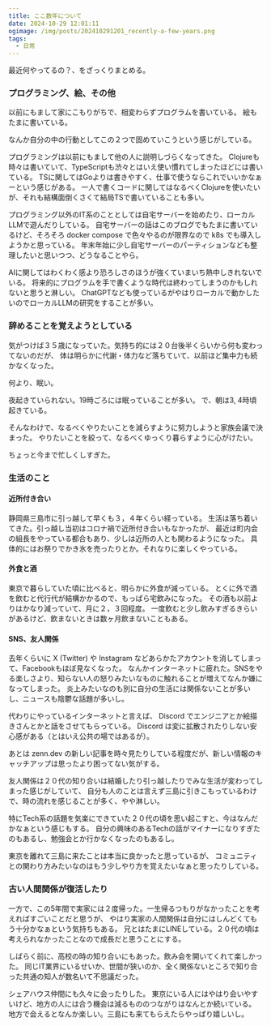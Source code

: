 ```yaml
---
title: ここ数年について
date: 2024-10-29 12:01:11
ogimage: /img/posts/202410291201_recently-a-few-years.png
tags:
  - 日常
---
```


最近何やってるの？、をざっくりまとめる。

### プログラミング、絵、その他

以前にもまして家にこもりがちで、相変わらずプログラムを書いている。
絵もたまに書いている。

なんか自分の中の行動としてこの２つで固めていこうという感じがしている。

プログラミングは以前にもまして他の人に説明しづらくなってきた。
Clojureも時々は書いていて、TypeScriptも渋々とはいえ使い慣れてしまったほどには書いている。
TSに関してはGoよりは書きやすく、仕事で使うならこれでいいかなぁーという感じがある。
一人で書くコードに関してはなるべくClojureを使いたいが、それも結構面倒くさくて結局TSで書いていることも多い。

プログラミング以外のIT系のこととしては自宅サーバーを始めたり、ローカルLLMで遊んだりしている。
自宅サーバーの話はこのブログでもたまに書いているけど、そろそろ docker compose で色々やるのが限界なので
k8s でも導入しようかと思っている。
年末年始に少し自宅サーバーのパーティションなども整理したいと思いつつ、どうなることやら。

AIに関してはわくわく感より恐ろしさのほうが強くていまいち熱中しきれないでいる。
将来的にプログラムを手で書くような時代は終わってしまうのかもしれないと思うと淋しい。
ChatGPTなども使っているがやはりローカルで動かしたいのでローカルLLMの研究をすることが多い。

### 辞めることを覚えようとしている

気がつけば３５歳になっていた。気持ち的には２０台後半くらいから何も変わってないのだが、
体は明らかに代謝・体力など落ちていて、以前ほど集中力も続かなくなった。

何より、眠い。

夜起きていられない。19時ごろには眠っていることが多い。
で、朝は3, 4時頃起きている。

そんなわけで、なるべくやりたいことを減らすように努力しようと家族会議で決まった。
やりたいことを絞って、なるべくゆっくり暮らすように心がけたい。

ちょっと今まで忙しくしすぎた。

### 生活のこと

#### 近所付き合い

静岡県三島市に引っ越して早くも３，４年くらい経っている。
生活は落ち着いてきた。引っ越し当初はコロナ禍で近所付き合いもなかったが、
最近は町内会の組長をやっている都合もあり、少しは近所の人とも関わるようになった。
具体的にはお祭りでかき氷を売ったりとか。それなりに楽しくやっている。

#### 外食と酒

東京で暮らしていた頃に比べると、明らかに外食が減っている。
とくに外で酒を飲むと代行代が結構かかるので、もっぱら宅飲みになった。
その酒も以前よりはかなり減っていて、月に２，３回程度。
一度飲むと少し飲みすぎるきらいがあるけど、飲まないときは数ヶ月飲まないこともある。

#### SNS、友人関係

去年くらいに X (Twitter) や Instagram などあらかたアカウントを消してしまって、Facebookもほぼ見なくなった。
なんかインターネットに疲れた。SNSをやる楽しさより、知らない人の怒りみたいなものに触れることが増えてなんか嫌になってしまった。
炎上みたいなのも別に自分の生活には関係ないことが多いし、ニュースも陰鬱な話題が多いし。

代わりにやっているインターネットと言えば、 Discord でエンジニアとか絵描きさんとかと話をさせてもらっている。
Discord は変に拡散されたりしない安心感がある（とはいえ公共の場ではあるが）。

あとは zenn.dev の新しい記事を時々見たりしている程度だが、新しい情報のキャッチアップは思ったより困ってない気がする。

友人関係は２０代の知り合いは結婚したり引っ越したりでみな生活が変わってしまった感じがしていて、
自分も人のことは言えず三島に引きこもっているわけで、時の流れを感じることが多く、やや淋しい。

特にTech系の話題を気楽にできていた２０代の頃を思い起こすと、今はなんだかなぁという感じもする。
自分の興味のあるTechの話がマイナーになりすぎたのもあるし、勉強会とか行かなくなったのもあるし。

東京を離れて三島に来たことは本当に良かったと思っているが、
コミュニティとの関わり方みたいなのはもう少しやり方を覚えたいなぁと思ったりしている。

### 古い人間関係が復活したり

一方で、この5年間で実家には２度帰った。一生帰るつもりがなかったことを考えればすごいことだと思うが、
やはり実家の人間関係は自分にはしんどくてもう十分かなぁという気持ちもある。
兄とはたまにLINEしている。２０代の頃は考えられなかったことなので成長だと思うことにする。

しばらく前に、高校の時の知り合いにもあった。飲み会を開いてくれて楽しかった。
同じIT業界にいるせいか、世間が狭いのか、全く関係ないところで知り合った共通の知人が数名いて不思議だった。

シェアハウス仲間にも久々に会ったりした。
東京にいる人にはやはり会いやすいけど、地方の人には合う機会は減るもののつながりはなんとか続いている。
地方で会えるとなんか楽しい。三島にも来てもらえたらやっぱり嬉しいし。

